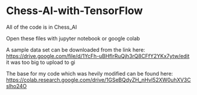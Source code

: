 # Chess-AI-with-TensorFlow

All of the code is in Chess_AI

Open these files with jupyter notebook or google colab

A sample data set can be downloaded from the link here: https://drive.google.com/file/d/1YcFh-uBHflrRuQjh3rQ8CFfY2YKx7ytw/edit it was too big to upload to gi

The base for my code which was hevily modified can be found here: https://colab.research.google.com/drive/1GSeBQdyZH_nHvl52XW0uhXV3Cslho24O
